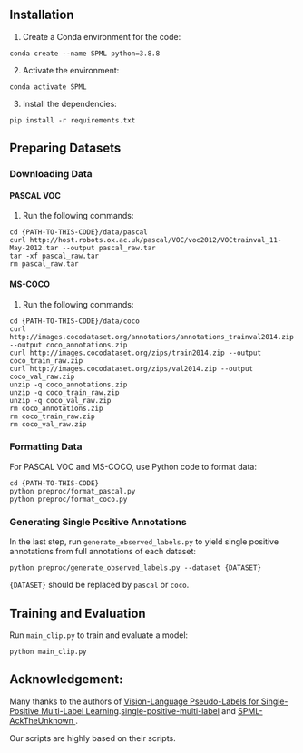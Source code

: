 
##  Installation
1. Create a Conda environment for the code:
```
conda create --name SPML python=3.8.8
```
2. Activate the environment:
```
conda activate SPML
```
3. Install the dependencies:
```
pip install -r requirements.txt
```

## Preparing Datasets
### Downloading Data
#### PASCAL VOC

1. Run the following commands:

```
cd {PATH-TO-THIS-CODE}/data/pascal
curl http://host.robots.ox.ac.uk/pascal/VOC/voc2012/VOCtrainval_11-May-2012.tar --output pascal_raw.tar
tar -xf pascal_raw.tar
rm pascal_raw.tar
```

#### MS-COCO

1. Run the following commands:

```
cd {PATH-TO-THIS-CODE}/data/coco
curl http://images.cocodataset.org/annotations/annotations_trainval2014.zip --output coco_annotations.zip
curl http://images.cocodataset.org/zips/train2014.zip --output coco_train_raw.zip
curl http://images.cocodataset.org/zips/val2014.zip --output coco_val_raw.zip
unzip -q coco_annotations.zip
unzip -q coco_train_raw.zip
unzip -q coco_val_raw.zip
rm coco_annotations.zip
rm coco_train_raw.zip
rm coco_val_raw.zip
```

### Formatting Data
For PASCAL VOC  and MS-COCO, use Python code to format data:
```
cd {PATH-TO-THIS-CODE}
python preproc/format_pascal.py
python preproc/format_coco.py
```


### Generating Single Positive Annotations
In the last step, run `generate_observed_labels.py` to yield single positive annotations from full annotations of each dataset:
```
python preproc/generate_observed_labels.py --dataset {DATASET}
```
`{DATASET}` should be replaced by `pascal` or `coco`.

## Training and Evaluation
Run `main_clip.py` to train and evaluate a model:
```
python main_clip.py 
```

## Acknowledgement:
Many thanks to the authors of [Vision-Language Pseudo-Labels for Single-Positive Multi-Label Learning](https://github.com/mvrl/VLPL).[single-positive-multi-label](https://github.com/elijahcole/single-positive-multi-label) and [SPML-AckTheUnknown
](https://github.com/Correr-Zhou/SPML-AckTheUnknown).

Our scripts are highly based on their scripts.
